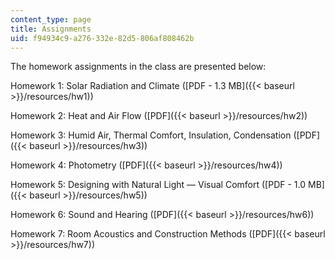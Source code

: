 ```yaml
---
content_type: page
title: Assignments
uid: f94934c9-a276-332e-82d5-806af808462b
---
```


The homework assignments in the class are presented below:

Homework 1: Solar Radiation and Climate ([PDF - 1.3 MB]({{< baseurl >}}/resources/hw1))

Homework 2: Heat and Air Flow ([PDF]({{< baseurl >}}/resources/hw2))

Homework 3: Humid Air, Thermal Comfort, Insulation, Condensation ([PDF]({{< baseurl >}}/resources/hw3))

Homework 4: Photometry ([PDF]({{< baseurl >}}/resources/hw4))

Homework 5: Designing with Natural Light — Visual Comfort ([PDF - 1.0 MB]({{< baseurl >}}/resources/hw5))

Homework 6: Sound and Hearing ([PDF]({{< baseurl >}}/resources/hw6))

Homework 7: Room Acoustics and Construction Methods ([PDF]({{< baseurl >}}/resources/hw7))